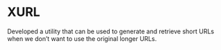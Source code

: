 # XURL
Developed a utility that can be used to generate and retrieve short URLs when we don’t want to use the original longer URLs.
